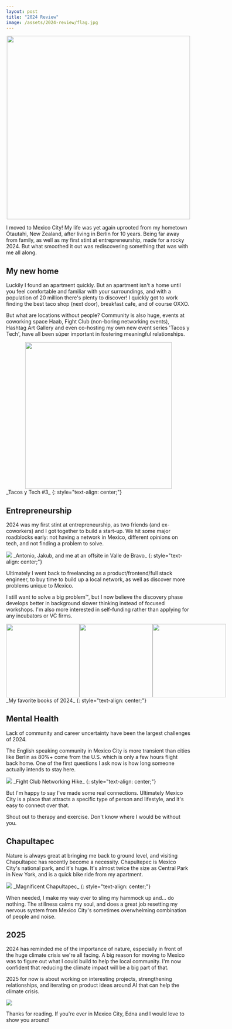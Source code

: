 ```yaml
---
layout: post
title: "2024 Review"
image: /assets/2024-review/flag.jpg
---
```


<div style="text-align: center">
    <img src="/assets/2024-review/flag.jpg" width="500px"/>
</div>

I moved to Mexico City! My life was yet again uprooted from my hometown Ōtautahi, New Zealand, after living in Berlin for 10 years. Being far away from family, as well as my first stint at entrepreneurship, made for a rocky 2024. But what smoothed it out was rediscovering something that was with me all along.

## My new home

Luckily I found an apartment quickly. But an apartment isn't a home until you feel comfortable and familiar with your surroundings, and with a population of 20 million there's plenty to discover! I quickly got to work finding the best taco shop (next door), breakfast cafe, and of course OXXO.

But what are locations without people? Community is also huge, events at coworking space Haab, Fight Club (non-boring networking events), Hashtag Art Gallery and even co-hosting my own new event series 'Tacos y Tech', have all been súper important in fostering meaningful relationships.

<div style="display: flex; justify-content: space-around; align-items: center;">
<img src="/assets/2024-review/tyt.png" width="400px"/>
</div>
_Tacos y Tech #3_
{: style="text-align: center;"}

## Entrepreneurship

2024 was my first stint at entrepreneurship, as two friends (and ex-coworkers) and I got together to build a start-up. We hit some major roadblocks early: not having a network in Mexico, different opinions on tech, and not finding a problem to solve.

<img src="/assets/2024-review/offsite.jpg"/>
_Antonio, Jakub, and me at an offsite in Valle de Bravo_
{: style="text-align: center;"}

Ultimately I went back to freelancing as a product/frontend/full stack engineer, to buy time to build up a local network, as well as discover more problems unique to Mexico.

I still want to solve a big problem™, but I now believe the discovery phase develops better in background slower thinking instead of focused workshops. I'm also more interested in self-funding rather than applying for any incubators or VC firms.

<div style="display: flex; justify-content: space-around; align-items: center;">
    <img src="/assets/2024-review/book1.jpg" width="200px"/>
    <img src="/assets/2024-review/book3.jpg" width="200px"/>
    <img src="/assets/2024-review/book4.jpg" width="200px"/>
</div>
_My favorite books of 2024_
{: style="text-align: center;"}

## Mental Health

Lack of community and career uncertainty have been the largest challenges of 2024.

The English speaking community in Mexico City is more transient than cities like Berlin as 80%+ come from the U.S. which is only a few hours flight back home. One of the first questions I ask now is how long someone actually intends to stay here.

<img src="/assets/2024-review/hiking.jpg"/>
_Fight Club Networking Hike_
{: style="text-align: center;"}

But I'm happy to say I've made some real connections. Ultimately Mexico City is a place that attracts a specific type of person and lifestyle, and it's easy to connect over that.

Shout out to therapy and exercise. Don't know where I would be without you.

## Chapultapec

Nature is always great at bringing me back to ground level, and visiting Chapultapec has recently become a necessity. Chapultepec is Mexico City's national park, and it's huge. It's almost twice the size as Central Park in New York, and is a quick bike ride from my apartment.

<img src="/assets/2024-review/chapultapec.jpg"/>
_Magnificent Chapultapec_
{: style="text-align: center;"}

When needed, I make my way over to sling my hammock up and... do nothing. The stillness calms my soul, and does a great job resetting my nervous system from Mexico City's sometimes overwhelming combination of people and noise.

## 2025

2024 has reminded me of the importance of nature, especially in front of the huge climate crisis we're all facing. A big reason for moving to Mexico was to figure out what I could build to help the local community. I'm now confident that reducing the climate impact will be a big part of that.

2025 for now is about working on interesting projects, strengthening relationships, and iterating on product ideas around AI that can help the climate crisis.

<img src="/assets/2024-review/cheers.jpg"/>

Thanks for reading. If you're ever in Mexico City, Edna and I would love to show you around!